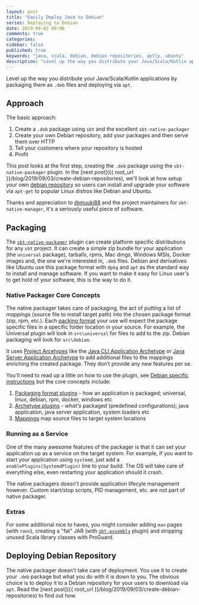 ```yaml
---
layout: post
title: "Easily Deploy Java to Debian"
series: Deploying to Debian
date: 2019-09-02 09:06
comments: true
categories: 
sidebar: false
published: true
keywords: "java, scala, debian, debian repositories, aptly, ubuntu"
description: "Level up the way you distribute your Java/Scala/Kotlin applications by packaging them as .deb files and deploying via apt."
---
```


Level up the way you distribute your Java/Scala/Kotlin applications by packaging them as `.deb` files and deploying via `apt`. 

<!-- more -->

## Approach

The basic approach:

1. Create a `.deb` package using `sbt` and the excellent `sbt-native-packager`
1. Create your own Debian repository, add your packages and then serve them over HTTP
1. Tell your customers where your repository is hosted
1. Profit

This post looks at the first step, creating the `.deb` package using the `sbt-native-packager` plugin. In the [next post]({{ root_url }}/blog/2019/09/03/create-debian-repositories), we'll look at how setup your own [debian repository](https://wiki.debian.org/DebianRepository) so users can install and upgrade your software via `apt-get` to popular Linux distros like Debian and Ubuntu.

Thanks and appreciation to [@muuki88](https://github.com/muuki88) and the project maintainers for `sbt-native-manager`, it's a seriously useful piece of software. 


## Packaging 

The [`sbt-native-packager`](https://www.scala-sbt.org/sbt-native-packager/index.html) plugin can create platform specific distributions for any `sbt` project. It can create a simple zip bundle for your application (the `universal` package), tarballs, rpms, Mac dmgs, Windows MSIs, Docker images and, the one we're interested in, `.deb` files. Debian and derivatives like Ubuntu use this package format with `dpkg` and `apt` as the standard way to install and manage software. If you want to make it easy for Linux user's to get hold of your software, this is the way to do it.


### Native Packager Core Concepts

The native packager takes care of packaging, the act of putting a list of *mappings* (source file to install target path) into the chosen package format (zip, rpm, etc.). Each [packing format](https://www.scala-sbt.org/sbt-native-packager/formats/index.html) your use will expect the package specific files in a specific folder location in your source. For example, the Universal plugin will look in `src\universal` for files to add to the zip. Debian packaging will look for `src\debian`.


It uses [Project Arcetypes](https://www.scala-sbt.org/sbt-native-packager/archetypes/index.html) like the [Java CLI Application Archetype](https://www.scala-sbt.org/sbt-native-packager/archetypes/java_app/index.html) or [Java Server Application Archetype](https://www.scala-sbt.org/sbt-native-packager/archetypes/java_server/index.html) to add additional files to the mappings enriching the created package. They don’t provide any new features per se.


You'll need to read up a little on how to use the plugin, see [Debian specific instructions](https://www.scala-sbt.org/sbt-native-packager/formats/debian.html) but the core concepts include:

1. [Packaging format plugins](https://www.scala-sbt.org/sbt-native-packager/introduction.html#format-plugins) - _how_ an application is packaged; universal, linux, debian, rpm, docker, windows etc 
1. [Archetype plugins](https://www.scala-sbt.org/sbt-native-packager/introduction.html#archetype-plugins) - _what's_ packaged (predefined configurations); java application, java server application, system loaders etc
1. [Mappings](https://www.scala-sbt.org/sbt-native-packager/introduction.html#mappings) map source files to target system locations


### Running as a Service

One of the many awesome features of the packager is that it can set your application up as a service on the target system. For example, if you want to start your application using `systemd`, just add a `enablePlugins(SystemdPlugin)` line to your build. The OS will take care of everything else, even restarting your application should it crash.

The native packagers doesn't provide application lifecyle management however. Custom start/stop scripts, PID management, etc. are not part of native packager.

### Extras

For some additional nice to haves, you might consider adding `man` pages (with `ronn`), creating a "fat" JAR (with [`sbt-assembly`](https://github.com/sbt/sbt-assembly) plugin) and stripping unused Scala library classes with ProGuard.

## Deploying Debian Repository

The native packager doesn't take care of deployment. You use it to create your `.deb` package but what you do with it is down to you. The obvious choice is to deploy it to a Debian repository for your users to download via `apt`. Read the [next post]({{ root_url }}/blog/2019/09/03/create-debian-repositories) to find out how.
